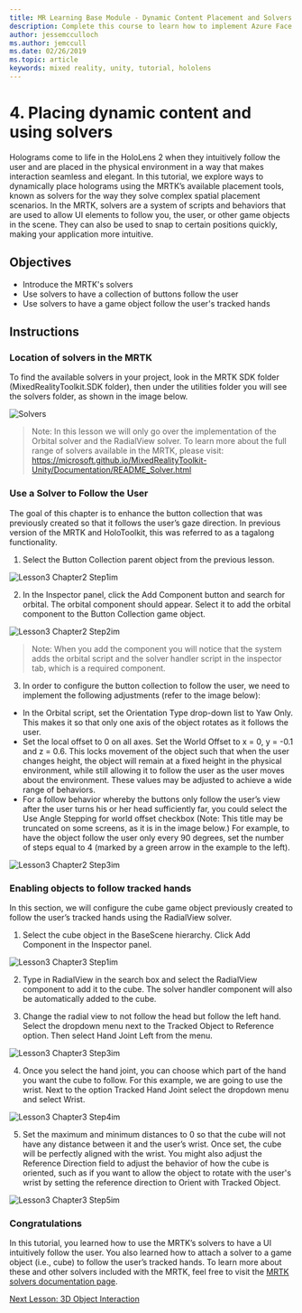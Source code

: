 ```yaml
---
title: MR Learning Base Module - Dynamic Content Placement and Solvers
description: Complete this course to learn how to implement Azure Face Recognition within a mixed reality application.
author: jessemcculloch
ms.author: jemccull
ms.date: 02/26/2019
ms.topic: article
keywords: mixed reality, unity, tutorial, hololens
---
```


# 4. Placing dynamic content and using solvers

Holograms come to life in the HoloLens 2 when they intuitively follow the user and are placed in the physical environment in a way that makes interaction seamless and elegant. In this tutorial, we explore ways to dynamically place holograms using the MRTK’s available placement tools, known as solvers for the way they solve complex spatial placement scenarios. In the MRTK, solvers are a system of scripts and behaviors that are used to allow UI elements to follow you, the user, or other game objects in the scene. They can also be used to snap to certain positions quickly, making your application more intuitive. 

## Objectives

* Introduce the MRTK's solvers
* Use solvers to have a collection of buttons follow the user
* Use solvers to have a game object follow the user's tracked hands

## Instructions

### Location of solvers in the MRTK
 To find the available solvers in your project, look in the MRTK SDK folder (MixedRealityToolkit.SDK folder), then under the utilities folder you will see the solvers folder, as shown in the image below.

![Solvers](images/lesson3_chapter1_step1im.PNG)

>Note: In this lesson we will only go over the implementation of the Orbital solver and the RadialView solver. To learn more about the full range of solvers available in the MRTK, please visit: https://microsoft.github.io/MixedRealityToolkit-Unity/Documentation/README_Solver.html

### Use a Solver to Follow the User
The goal of this chapter is to enhance the button collection that was previously created so that it follows the user’s gaze direction. In previous version of the MRTK and HoloToolkit, this was referred to as a tagalong functionality.

1. Select the Button Collection parent object from the previous lesson.

![Lesson3 Chapter2 Step1im](images/Lesson3_chapter2_step1im.PNG)

2. In the Inspector panel, click the Add Component button and search for orbital. The orbital component should appear. Select it to add the orbital component to the Button Collection game object.

![Lesson3 Chapter2 Step2im](images/Lesson3_Chapter2_step2im.PNG)

>Note: When you add the component you will notice that the system adds the orbital script and the solver handler script in the inspector tab, which is a required component. 

3. In order to configure the button collection to follow the user, we need to implement the following adjustments (refer to the image below):
- In the Orbital script, set the Orientation Type drop-down list to Yaw Only. This makes it so that only one axis of the object rotates as it follows the user.
- Set the local offset to 0 on all axes. Set the World Offset to x = 0, y = -0.1 and z = 0.6. This locks movement of the object such that when the user changes height, the object will remain at a fixed height in the physical environment, while still allowing it to follow the user as the user moves about the environment. These values may be adjusted to achieve a wide range of behaviors.
- For a follow behavior whereby the buttons only follow the user’s view after the user turns his or her head sufficiently far, you could select the Use Angle Stepping for world offset checkbox (Note: This title may be truncated on some screens, as it is in the image below.) For example, to have the object follow the user only every 90 degrees, set the number of steps equal to 4 (marked by a green arrow in the example to the left). 

![Lesson3 Chapter2 Step3im](images/Lesson3_chapter2_step3im.PNG)

### Enabling objects to follow tracked hands

In this section, we will configure the cube game object previously created to follow the user’s tracked hands using the RadialView solver.

1. Select the cube object in the BaseScene hierarchy. Click Add Component in the Inspector panel. 

![Lesson3 Chapter3 Step1im](images/Lesson3_Chapter3_step1im.PNG)

2. Type in RadialView in the search box and select the RadialView component to add it to the cube. The solver handler component will also be automatically added to the cube.

3. Change the radial view to not follow the head but follow the left hand. Select the dropdown menu next to the Tracked Object to Reference option. Then select Hand Joint Left from the menu.

![Lesson3 Chapter3 Step3im](images/Lesson3_chapter3_step3im.PNG)

4. Once you select the hand joint, you can choose which part of the hand you want the cube to follow. For this example, we are going to use the wrist. Next to the option Tracked Hand Joint select the dropdown menu and select Wrist. 

![Lesson3 Chapter3 Step4im](images/Lesson3_chapter3_step4im.PNG)

5. Set the maximum and minimum distances to 0 so that the cube will not have any distance between it and the user’s wrist. Once set, the cube will be perfectly aligned with the wrist. You might also adjust the Reference Direction field to adjust the behavior of how the cube is oriented, such as if you want to allow the object to rotate with the user's wrist by setting the reference direction to Orient with Tracked Object.

![Lesson3 Chapter3 Step5im](images/Lesson3_chapter3_step5im.PNG)

### Congratulations
In this tutorial, you learned how to use the MRTK’s solvers to have a UI intuitively follow the user. You also learned how to attach a solver to a game object (i.e., cube) to follow the user’s tracked hands. To learn more about these and other solvers included with the MRTK, feel free to visit the [MRTK solvers documentation page](https://microsoft.github.io/MixedRealityToolkit-Unity/Documentation/README_Solver.html).

[Next Lesson: 3D Object Interaction](mrlearning-base-ch4.md)

